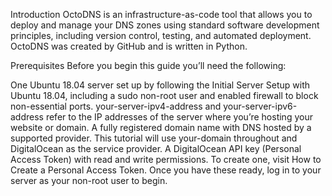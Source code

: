 Introduction
OctoDNS is an infrastructure-as-code tool that allows you to deploy and manage your DNS zones using standard software development principles, including version control, testing, and automated deployment. OctoDNS was created by GitHub and is written in Python.

Prerequisites
Before you begin this guide you’ll need the following:

One Ubuntu 18.04 server set up by following the Initial Server Setup with Ubuntu 18.04, including a sudo non-root user and enabled firewall to block non-essential ports. your-server-ipv4-address and your-server-ipv6-address refer to the IP addresses of the server where you’re hosting your website or domain.
A fully registered domain name with DNS hosted by a supported provider. This tutorial will use your-domain throughout and DigitalOcean as the service provider.
A DigitalOcean API key (Personal Access Token) with read and write permissions. To create one, visit How to Create a Personal Access Token.
Once you have these ready, log in to your server as your non-root user to begin.
